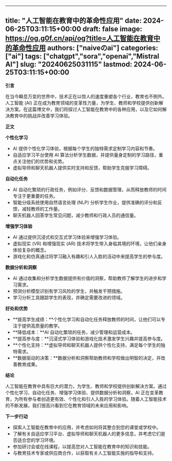 
---
title: "人工智能在教育中的革命性应用"
date: 2024-06-25T03:11:15+00:00
draft: false
image: https://og.g0f.cn/api/og?title=人工智能在教育中的革命性应用
authors: ["naiveのai"]
categories: ["ai"]
tags: ["chatgpt","sora","openai","Mistral AI"]
slug: "20240625031115"
lastmod: 2024-06-25T03:11:15+00:00
---
**引言**

在当今瞬息万变的世界中，技术正在以惊人的速度重塑各个行业，教育也不例外。人工智能 (AI) 正在成为教育领域的变革性力量，为学生、教师和学校提供创新解决方案。在这篇博文中，我们将探讨人工智能在教育中的各种应用，以及它如何解决教育中的挑战并改善学习体验。

**正文**

**个性化学习**

* AI 提供个性化学习体验，根据每个学生的独特需求定制学习内容和节奏。
* 自适应学习平台使用 AI 算法分析学生数据，并提供量身定制的学习路径，重点关注他们的优势和劣势。
* 虚拟导师和聊天机器人提供实时支持和反馈，帮助学生克服学习障碍。

**自动化任务**

* AI 自动化繁琐的行政任务，例如评分、反馈和数据管理，从而释放教师的时间专注于更重要的任务。
* 智能分级系统使用自然语言处理 (NLP) 分析学生作业，提供准确的评分和反馈，减轻教师的工作量。
* 聊天机器人回答学生常见问题，减少教师和行政人员的通信量。

**增强学习体验**

* AI 通过提供沉浸式和交互式学习体验来增强学习体验。
* 虚拟现实 (VR) 和增强现实 (AR) 技术将学生带入身临其境的环境，让他们亲身体验复杂的概念。
* 游戏化和仿真通过将学习融入有趣和引人入胜的活动中来提高学生的参与度。

**数据分析和洞察**

* AI 通过收集和分析学生数据提供有价值的洞察，帮助教师了解学生的进步和学习需求。
* 预测分析模型识别有学习风险的学生，并触发干预措施。
* 学习分析工具跟踪学生的表现，并确定需要改进的领域。

**好处和优势**

* **提高学生成绩：**个性化学习和自动化任务释放教师的时间，让他们可以专注于提供高质量的教学。
* **降低成本：**AI 自动化繁琐的任务，减少管理和运营成本。
* **提高参与度：**沉浸式学习体验和游戏化技术激发学生兴趣并提高参与度。
* **个性化支持：**虚拟导师和聊天机器人提供个性化支持，满足每个学生的独特需求。
* **数据驱动的决策：**数据分析和洞察帮助教师和学校做出明智的决定，并改善教育成果。

**结论**

人工智能在教育中具有巨大的潜力，为学生、教师和学校提供创新解决方案。通过个性化学习、自动化任务、增强学习体验、提供数据分析和洞察，AI 正在变革教育，为所有参与者创造更有效、个性化和引人入胜的学习体验。随着人工智能技术的不断发展，我们很高兴看到它在教育领域的未来应用和影响。

**下一步行动**

* 探索人工智能在教育中的应用，并考虑如何将其整合到您的课堂或学校中。
* 了解有关自适应学习平台、虚拟导师和聊天机器人的更多信息，并考虑它们是否适合您的学习环境。
* 参加研讨会或在线课程，以提高您对人工智能在教育中的知识和技能。
* 与教育技术专家或供应商合作，以获取有关人工智能实施的指导和支持。